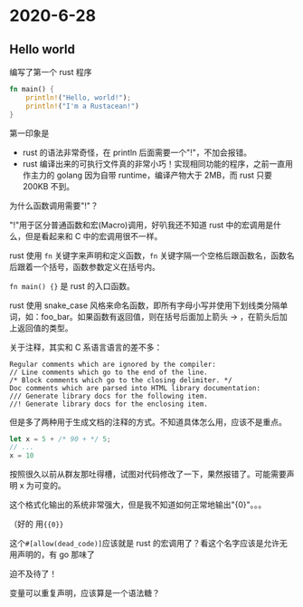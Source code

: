 # 2020-6-28

## Hello world

编写了第一个 rust 程序

```rust
fn main() {
    println!("Hello, world!");
    println!("I'm a Rustacean!")
}
```

第一印象是

- rust 的语法非常奇怪，在 println 后面需要一个"!"，不加会报错。
- rust 编译出来的可执行文件真的非常小巧！实现相同功能的程序，之前一直用作主力的 golang 因为自带 runtime，编译产物大于 2MB，而 rust 只要 200KB 不到。

为什么函数调用需要"!"？

"!"用于区分普通函数和宏(Macro)调用，好叭我还不知道 rust 中的宏调用是什么，但是看起来和 C 中的宏调用很不一样。

rust 使用 `fn` 关键字来声明和定义函数，`fn` 关键字隔一个空格后跟函数名，函数名后跟着一个括号，函数参数定义在括号内。

`fn main() {}` 是 rust 的入口函数。

rust 使用 snake_case 风格来命名函数，即所有字母小写并使用下划线类分隔单词，如：foo_bar。如果函数有返回值，则在括号后面加上箭头 -> ，在箭头后加上返回值的类型。

关于注释，其实和 C 系语言语言的差不多：

```plain
Regular comments which are ignored by the compiler:
// Line comments which go to the end of the line.
/* Block comments which go to the closing delimiter. */
Doc comments which are parsed into HTML library documentation:
/// Generate library docs for the following item.
//! Generate library docs for the enclosing item.
```

但是多了两种用于生成文档的注释的方式。不知道具体怎么用，应该不是重点。

```rust
let x = 5 + /* 90 + */ 5;
// ...
x = 10
```

按照很久以前从群友那吐得槽，试图对代码修改了一下，果然报错了。可能需要声明 x 为可变的。

这个格式化输出的系统非常强大，但是我不知道如何正常地输出"{0}"。。。

（好的 用`{{0}}`

这个`#[allow(dead_code)]`应该就是 rust 的宏调用了？看这个名字应该是允许无用声明的，有 go 那味了

迫不及待了！

变量可以重复声明，应该算是一个语法糖？
